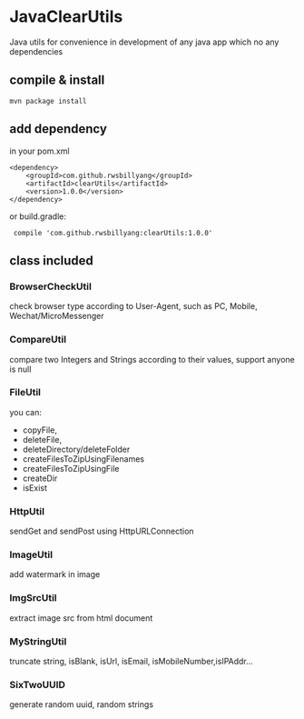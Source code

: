 # JavaClearUtils
Java utils for convenience in development of any java app which no any dependencies

## compile & install
```
mvn package install
```

## add dependency
in your pom.xml
```
<dependency>
    <groupId>com.github.rwsbillyang</groupId>
    <artifactId>clearUtils</artifactId>
    <version>1.0.0</version>
</dependency>
```

or build.gradle:
```
 compile 'com.github.rwsbillyang:clearUtils:1.0.0'
```

## class included
### BrowserCheckUtil
check browser type according to User-Agent, such as PC, Mobile, Wechat/MicroMessenger

### CompareUtil
compare two Integers and Strings according to their values, support anyone is null

### FileUtil
you can: 
- copyFile, 
- deleteFile, 
- deleteDirectory/deleteFolder
- createFilesToZipUsingFilenames
- createFilesToZipUsingFile
- createDir
- isExist

### HttpUtil
sendGet and sendPost using HttpURLConnection

### ImageUtil
add watermark in image

### ImgSrcUtil
extract image src from html document

### MyStringUtil
truncate string, isBlank, isUrl, isEmail, isMobileNumber,isIPAddr...

### SixTwoUUID
generate random uuid, random strings


